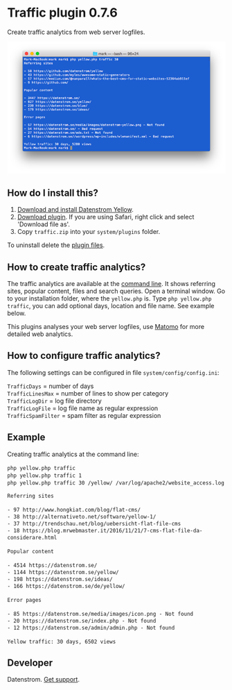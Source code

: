 Traffic plugin 0.7.6
====================
Create traffic analytics from web server logfiles.

<p align="center"><img src="traffic-screenshot.png?raw=true" alt="Screenshot"></p>

## How do I install this?

1. [Download and install Datenstrom Yellow](https://github.com/datenstrom/yellow/).
2. [Download plugin](https://github.com/datenstrom/yellow-plugins/raw/master/zip/traffic.zip). If you are using Safari, right click and select 'Download file as'.
3. Copy `traffic.zip` into your `system/plugins` folder.

To uninstall delete the [plugin files](update.ini).

## How to create traffic analytics?

The traffic analytics are available at the [command line](https://github.com/datenstrom/yellow-plugins/tree/master/command). It shows referring sites, popular content, files and search queries. Open a terminal window. Go to your installation folder, where the `yellow.php` is. Type `php yellow.php traffic`, you can add optional days, location and file name. See example below.

This plugins analyses your web server logfiles, use [Matomo](https://github.com/datenstrom/yellow-plugins/tree/master/matomo) for more detailed web analytics.

## How to configure traffic analytics?

The following settings can be configured in file `system/config/config.ini`:

`TrafficDays` = number of days  
`TrafficLinesMax` = number of lines to show per category  
`TrafficLogDir` = log file directory  
`TrafficLogFile` = log file name as regular expression  
`TrafficSpamFilter` = spam filter as regular expression  

## Example

Creating traffic analytics at the command line:

`php yellow.php traffic`  
`php yellow.php traffic 1`  
`php yellow.php traffic 30 /yellow/ /var/log/apache2/website_access.log` 

~~~~
Referring sites

- 97 http://www.hongkiat.com/blog/flat-cms/
- 38 http://alternativeto.net/software/yellow-1/
- 37 http://trendschau.net/blog/uebersicht-flat-file-cms
- 18 https://blog.mrwebmaster.it/2016/11/21/7-cms-flat-file-da-considerare.html

Popular content

- 4514 https://datenstrom.se/
- 1144 https://datenstrom.se/yellow/
- 198 https://datenstrom.se/ideas/
- 166 https://datenstrom.se/de/yellow/

Error pages

- 85 https://datenstrom.se/media/images/icon.png - Not found
- 20 https://datenstrom.se/index.php - Not found
- 12 https://datenstrom.se/admin/admin.php - Not found

Yellow traffic: 30 days, 6502 views
~~~~

## Developer

Datenstrom. [Get support](https://developers.datenstrom.se/help/support).
